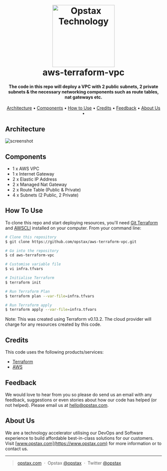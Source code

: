 <h1 align="center">
  <br>
  <a href="https://www.opstax.com"><img src="https://opstax-assets.s3-eu-west-1.amazonaws.com/logo/png/1-01.png" alt="Opstax Technology" width="200"></a>
  <br>
  aws-terraform-vpc
  <br>
</h1>

<h4 align="center">The code in this repo will deploy a VPC with 2 public subnets, 2 private subnets & the necessary networking components such as route tables, nat gateways etc.</h4>

<p align="center">
  <a href="#architecture">Architecture</a> •
  <a href="#components">Components</a> •
  <a href="#how-to-use">How to Use</a> •
  <a href="#credits">Credits</a> •
  <a href="#feedback">Feedback</a> •
  <a href="#about-us">About Us</a> •
</p>

## Architecture

![screenshot](https://opstax-assets.s3-eu-west-1.amazonaws.com/blog-pics/aws-terraform-vpc-architecture.png)

## Components

* 1 x AWS VPC
* 1 x Internet Gateway
* 2 x Elastic IP Address
* 2 x Managed Nat Gateway
* 2 x Route Table (Public & Private)
* 4 x Subnets (2 Public, 2 Private)


## How To Use

To clone this repo and start deploying resources, you'll need [Git](https://git-scm.com),[Terraform](https://www.terraform.io/downloads.html) and [AWSCLI](https://aws.amazon.com/cli/) installed on your computer. From your command line:

```bash
# Clone this repository
$ git clone https://github.com/opstax/aws-terraform-vpc.git

# Go into the repository
$ cd aws-terraform-vpc

# Customise variable file
$ vi infra.tfvars

# Initialise Terraform
$ terraform init

# Run Terraform Plan
$ terraform plan --var-file=infra.tfvars

# Run Terraform apply
$ terraform apply --var-file=infra.tfvars

```

Note: This was created using Terraform v0.13.2. The cloud provider will charge for any resources created by this code. 


## Credits

This code uses the following products/services:

- [Terraform](https://www.terraform.io)
- [AWS](https://aws.amazon.com)


## Feedback

We would love to hear from you so please do send us an email with any feedback, suggestions or even stories about how our code has helped (or not helped). Please email us at <hello@opstax.com>. 

## About Us

We are a technology accelerator utilising our DevOps and Software experience to build affordable best-in-class solutions for our customers. Visit [www.opstax.com](https://www.opstax.com) for more information or to contact us.

---

> [opstax.com](https://www.opstax.com) &nbsp;&middot;&nbsp;
> Opstax [@opstax](https://github.com/opstax) &nbsp;&middot;&nbsp;
> Twitter [@opstax](https://twitter.com/opstax)
